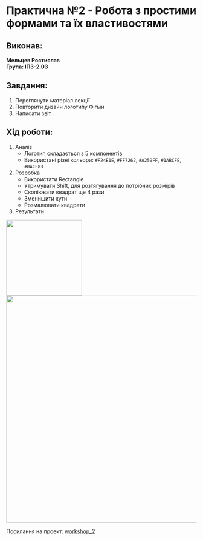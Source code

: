 # Практична №2 - Робота з простими формами та їх властивостями

## Виконав:  
**Мельцев Ростислав**  
**Група: ІПЗ-2.03**  

## Завдання:
1. Переглянути матеріал лекції
2. Повторити дизайн логотипу Фігми
3. Написати звіт

## Хід роботи:
1. Аналіз
    - Логотип складається з 5 компонентів
    - Використані різні кольори: `#F24E1E`, `#FF7262`, `#A259FF`, `#1ABCFE`, `#0ACF83`
2. Розробка
    - Використати Rectangle
    - Утримувати Shift, для розтягування до потрібних розмірів
    - Скопіювати квадрат ще 4 рази
    - Зменишити кути
    - Розмалювати квадрати
3. Результати
<img src="image/Figmalogo.png" width="200px" />
<img src="image/Figmalogo-work.png" width="600px" /> 

 Посилання на проект: [workshop_2](https://www.figma.com/design/0AJa4x3C8MY1dDswO5pEeT/Untitled?node-id=55-2&t=eCwYcsPDqqiHLCx7-1)

